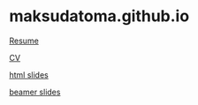 # maksudatoma.github.io

[Resume](Resume_Maksuda_Toma!.pdf)

[CV](Maksuda_toma_CV.pdf)

[html slides](intro.html)

[beamer slides](hw-10.pdf)
